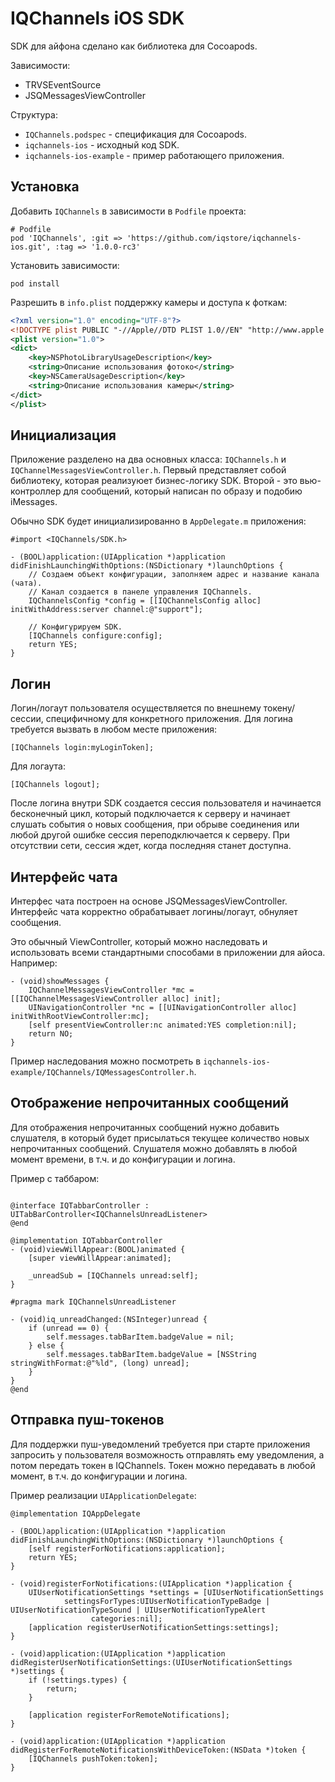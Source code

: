 IQChannels iOS SDK
==================
SDK для айфона сделано как библиотека для Cocoapods.

Зависимости:
* TRVSEventSource
* JSQMessagesViewController

Структура:
* `IQChannels.podspec` - спецификация для Cocoapods.
* `iqchannels-ios` - исходный код SDK.
* `iqchannels-ios-example` - пример работающего приложения.


Установка
---------
Добавить `IQChannels` в зависимости в `Podfile` проекта:
```
# Podfile
pod 'IQChannels', :git => 'https://github.com/iqstore/iqchannels-ios.git', :tag => '1.0.0-rc3'
```

Установить зависимости:
```
pod install
```

Разрешить в `info.plist` поддержку камеры и доступа к фоткам:
```xml
<?xml version="1.0" encoding="UTF-8"?>
<!DOCTYPE plist PUBLIC "-//Apple//DTD PLIST 1.0//EN" "http://www.apple.com/DTDs/PropertyList-1.0.dtd">
<plist version="1.0">
<dict>
    <key>NSPhotoLibraryUsageDescription</key>
    <string>Описание использования фотоко</string>
    <key>NSCameraUsageDescription</key>
    <string>Описание использования камеры</string>
</dict>
</plist>
```


Инициализация
-------------
Приложение разделено на два основных класса: `IQChannels.h` и `IQChannelMessagesViewController.h`.
Первый представляет собой библиотеку, которая реализуюет бизнес-логику SDK. Второй - это вью-контроллер
для сообщений, который написан по образу и подобию iMessages.

Обычно SDK будет инициализированно в `AppDelegate.m` приложения:

```objc
#import <IQChannels/SDK.h>

- (BOOL)application:(UIApplication *)application didFinishLaunchingWithOptions:(NSDictionary *)launchOptions {
    // Создаем объект конфигурации, заполняем адрес и название канала (чата).
    // Канал создается в панеле управления IQChannels.
    IQChannelsConfig *config = [[IQChannelsConfig alloc] initWithAddress:server channel:@"support"];
    
    // Конфигурируем SDK.
    [IQChannels configure:config];
    return YES;
}
```


Логин
-----
Логин/логаут пользователя осуществляется по внешнему токену/сессии, специфичному для конкретного приложения.
Для логина требуется вызвать в любом месте приложения:

```objc
[IQChannels login:myLoginToken];
```

Для логаута:
```objc
[IQChannels logout];
```

После логина внутри SDK создается сессия пользователя и начинается бесконечный цикл, который подключается
к серверу и начинает слушать события о новых сообщения, при обрыве соединения или любой другой ошибке
сессия переподключается к серверу. При отсутствии сети, сессия ждет, когда последняя станет доступна.


Интерфейс чата
--------------
Интерфес чата построен на основе JSQMessagesViewController. Интерфейс чата корректно обрабатывает логины/логаут,
обнуляет сообщения.

Это обычный ViewController, который можно наследовать и использовать всеми стандартными способами
в приложении для айоса. Например:

```objc
- (void)showMessages {
    IQChannelMessagesViewController *mc = [[IQChannelMessagesViewController alloc] init];
    UINavigationController *nc = [[UINavigationController alloc] initWithRootViewController:mc];
    [self presentViewController:nc animated:YES completion:nil];
    return NO;
}
```

Пример наследования можно посмотреть в `iqchannels-ios-example/IQChannels/IQMessagesController.h`.


Отображение непрочитанных сообщений
-----------------------------------
Для отображения непрочитанных сообщений нужно добавить слушателя, в который будет присылаться текущее количество
новых непрочитанных сообщений. Слушателя можно добавлять в любой момент времени, в т.ч. и до конфигурации
и логина.

Пример с таббаром:
```objc

@interface IQTabbarController : UITabBarController<IQChannelsUnreadListener>
@end

@implementation IQTabbarController
- (void)viewWillAppear:(BOOL)animated {
    [super viewWillAppear:animated];

    _unreadSub = [IQChannels unread:self];
}

#pragma mark IQChannelsUnreadListener

- (void)iq_unreadChanged:(NSInteger)unread {
    if (unread == 0) {
        self.messages.tabBarItem.badgeValue = nil;
    } else {
        self.messages.tabBarItem.badgeValue = [NSString stringWithFormat:@"%ld", (long) unread];
    }
}
@end
```


Отправка пуш-токенов
--------------------
Для поддержки пуш-уведомлений требуется при старте приложения запросить у пользователя возможность
отправлять ему уведомления, а потом передать токен в IQChannels. Токен можно передавать в любой момент, 
в т.ч. до конфигурации и логина.

Пример реализации `UIApplicationDelegate`:
```objc
@implementation IQAppDelegate

- (BOOL)application:(UIApplication *)application didFinishLaunchingWithOptions:(NSDictionary *)launchOptions {
    [self registerForNotifications:application];
    return YES;
}

- (void)registerForNotifications:(UIApplication *)application {
    UIUserNotificationSettings *settings = [UIUserNotificationSettings
            settingsForTypes:UIUserNotificationTypeBadge | UIUserNotificationTypeSound | UIUserNotificationTypeAlert
                  categories:nil];
    [application registerUserNotificationSettings:settings];
}

- (void)application:(UIApplication *)application didRegisterUserNotificationSettings:(UIUserNotificationSettings *)settings {
    if (!settings.types) {
        return;
    }

    [application registerForRemoteNotifications];
}

- (void)application:(UIApplication *)application didRegisterForRemoteNotificationsWithDeviceToken:(NSData *)token {
    [IQChannels pushToken:token];
}
```
